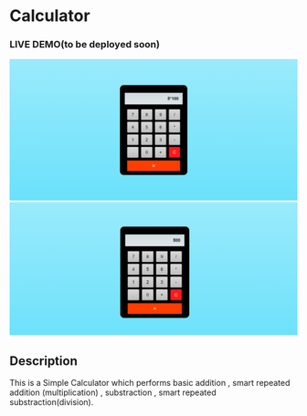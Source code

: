 # Calculator

### <a>LIVE DEMO</a>(to be deployed soon)  

![](https://github.com/himanshukumar29/Calculator/blob/master/img/Calculator1.png?raw=true)
![](https://github.com/himanshukumar29/Calculator/blob/master/img/Calculator2.png?raw=true)

## Description
This is a Simple Calculator which performs basic addition , smart repeated addition (multiplication) , substraction , smart repeated substraction(division).





